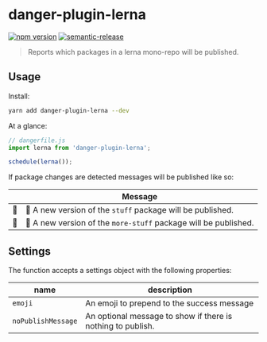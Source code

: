 # danger-plugin-lerna

[![npm version](https://badge.fury.io/js/danger-plugin-lerna.svg)](https://badge.fury.io/js/danger-plugin-lerna)
[![semantic-release](https://img.shields.io/badge/%20%20%F0%9F%93%A6%F0%9F%9A%80-semantic--release-e10079.svg)](https://github.com/semantic-release/semantic-release)

> Reports which packages in a lerna mono-repo will be published.

## Usage

Install:

```sh
yarn add danger-plugin-lerna --dev
```

At a glance:

```js
// dangerfile.js
import lerna from 'danger-plugin-lerna';

schedule(lerna());
```

If package changes are detected messages will be published like so:

|        | Message                                                               |
|--------|-----------------------------------------------------------------------|
| :book: | :rocket: A new version of the `stuff` package will be published.      |
| :book: | :rocket: A new version of the `more-stuff` package will be published. |

## Settings

The function accepts a settings object with the following properties:

| name              | description                                                 |
|-------------------|-------------------------------------------------------------|
| `emoji`           | An emoji to prepend to the success message                  |
| `noPublishMessage`| An optional message to show if there is nothing to publish. |
